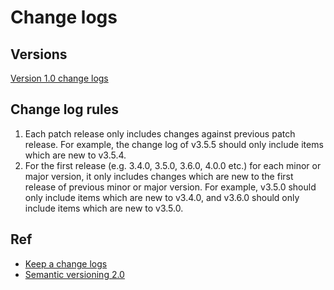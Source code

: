 # Change logs

## Versions

[Version 1.0 change logs](./CHANGELOG-1.0.md)

## Change log rules

1. Each patch release only includes changes against previous patch release.
For example, the change log of v3.5.5 should only include items which are new to v3.5.4.
2. For the first release (e.g. 3.4.0, 3.5.0, 3.6.0, 4.0.0 etc.) for each minor or major 
version, it only includes changes which are new to the first release of previous minor
or major version. For example, v3.5.0 should only include items which are new to v3.4.0,
and v3.6.0 should only include items which are new to v3.5.0.

## Ref

- [Keep a change logs](https://keepachangelog.com/)
- [Semantic versioning 2.0](https://semver.org/)
